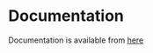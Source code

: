 # Documentation
Documentation is available from [here](java/adp-dynamic-region-managementDist/src/site/markdown/index.md)
